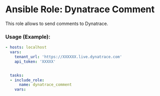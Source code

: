 # Ansible Role: Dynatrace Comment

This role allows to send comments to Dynatrace.

### Usage (Example):

```yaml
- hosts: localhost
  vars:
    tenant_url: 'https://XXXXXX.live.dynatrace.com'
    api_token: 'XXXXX'


  tasks:
  - include_role:
      name: dynatrace_comment
    vars: 
      

```
